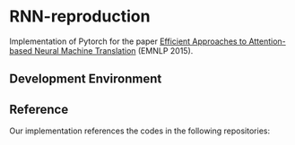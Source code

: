 # RNN-reproduction
Implementation of Pytorch for the paper [Efficient Approaches to Attention-based Neural Machine Translation](https://aclanthology.org/D15-1166/) (EMNLP 2015).

## Development Environment
  
## Reference
Our implementation references the codes in the following repositories:  
